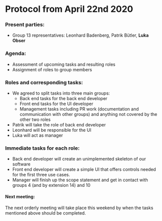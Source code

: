 # Protocol from April 22nd 2020

### Present parties:
* Group 13 representatives: Leonhard Badenberg, Patrik Bütler, **Luka Obser**

### Agenda:
* Assessment of upcoming tasks and resulting roles
* Assignment of roles to group members

### Roles and corresponding tasks:
* We agreed to split tasks into three main groups:
    * Back end tasks for the back end developer
    * Front end tasks for the UI developer
    * Management tasks including PR work (documentation and communication with other groups) and anything not covered by the other two roles
* Patrik will take the role of back end developer
* Leonhard will be responsible for the UI
* Luka will act as manager

### Immediate tasks for each role:
* Back end developer will create an unimplemented skeleton of our software
* Front end developer will create a simple UI that offers controls needed for the first three use cases.
* Manager will finish up the scope statement and get in contact with groups 4 (and by extension 14) and 10

#### Next meeting:
The next orderly meeting will take place this weekend by when the tasks mentioned above should be completed.
